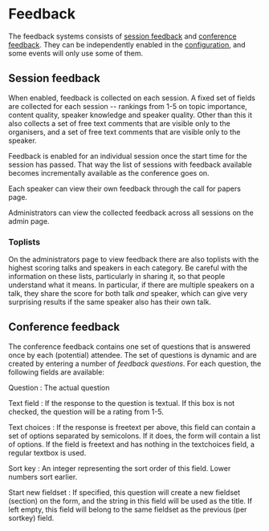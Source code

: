 # Feedback

The feedback systems consists of [session feedback](#session) and
[conference feedback](#conference). They can be independently enabled
in the [configuration](configuring.md), and some events will only use
some of them.

## Session feedback <a name="session"></a>

When enabled, feedback is collected on each session. A fixed set of
fields are collected for each session -- rankings from 1-5 on topic
importance, content quality, speaker knowledge and speaker
quality. Other than this it also collects a set of free text comments
that are visible only to the organisers, and a set of free text
comments that are visible only to the speaker.

Feedback is enabled for an individual session once the start time for
the session has passed. That way the list of sessions with feedback
available becomes incrementally available as the conference goes on.

Each speaker can view their own feedback through the call for papers
page.

Administrators can view the collected feedback across all sessions on
the admin page.

### Toplists

On the administrators page to view feedback there are also toplists
with the highest scoring talks and speakers in each category. Be
careful with the information on these lists, particularly in sharing
it, so that people understand what it means. In particular, if there
are multiple speakers on a talk, they share the score for both talk
*and* speaker, which can give very surprising results if the same
speaker also has their own talk.

## Conference feedback <a name="conference"></a>

The conference feedback contains one set of questions that is answered
once by each (potential) attendee. The set of questions is dynamic and
are created by entering a number of *feedback questions*. For each
question, the following fields are available:

Question
:  The actual question

Text field
:  If the response to the question is textual. If this box is not
checked, the question will be a rating from 1-5.

Text choices
: If the response is freetext per above, this field can contain a set
of options separated by semicolons. If it does, the form will contain
a list of options. If the field is freetext and has nothing in the
textchoices field, a regular textbox is used.

Sort key
:  An integer representing the sort order of this field. Lower numbers
sort earlier.

Start new fieldset
:  If specified, this question will create a new fieldset (section) on
the form, and the string in this field will be used as the title. If
left empty, this field will belong to the same fieldset as the
previous (per sortkey) field.
